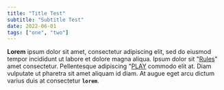 ```yaml
---
title: "Title Test"
subtitle: "Subtitle Test"
date: 2022-06-01
tags: ["one", "two"]
---
```


**Lorem** ipsum dolor sit amet, consectetur adipiscing elit, sed do eiusmod tempor incididunt ut labore et dolore magna aliqua. Ipsum dolor sit "[Rules](/rules/)" amet consectetur. Pellentesque adipiscing "[PLAY](https://connect.EXAMPLE.COM) commodo elit at. Diam vulputate ut pharetra sit amet aliquam id diam. At augue eget arcu dictum varius duis at consectetur **`lorem`**.
